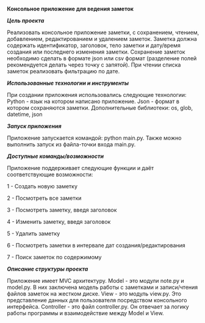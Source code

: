 **Консольное приложение для ведения заметок**


***Цель проекта***

Реализовать консольное приложение заметки, 
с сохранением, чтением, добавлением, редактированием и удалением заметок. 
Заметка должна содержать идентификатор, заголовок, тело заметки и дату/время создания или последнего изменения заметки.
Сохранение заметок необходимо сделать в формате json или csv формат (разделение полей рекомендуется делать через точку с запятой).
При чтении списка заметок реализовать фильтрацию по дате.


***Использованные технологии и инструменты*** 

При создании приложения использовались следующие технологии: Python - язык на котором написано приложение. 
Json - формат в котором сохраняются заметки. 
Дополнительные библиотеки: os, glob, datetime, json


***Запуск приложения*** 

Приложение запускается командой: python main.py. 
Также можно выполнить запуск из файла-точки входа main.py.


***Доступные команды/возможности***

Приложение поддерживает следующие функции и даёт соответствующие возможности:

1 - Создать новую заметку 

2 - Посмотреть все заметки 

3 - Посмотреть заметку, введя заголовок 

4 - Изменить заметку, введя заголовок 

5 - Удалить заметку 

6 - Посмотреть заметки в интервале дат создания/редактирования 

7 - Поиск заметок по содержимому


***Описание структуры проекта*** 

Приложение имеет MVC архитектуру. 
Model - это модули note.py и model.py.
В них заключена модель работы с заметками и записи/чтения файлов заметок на жестком диске.
View - это модуль view.py. Это представление данных для пользователя посредством консольного интерфейса.
Controller - это файл controller.py. Он отвечает за логику работы программы и взаимодействие между Model и View.
